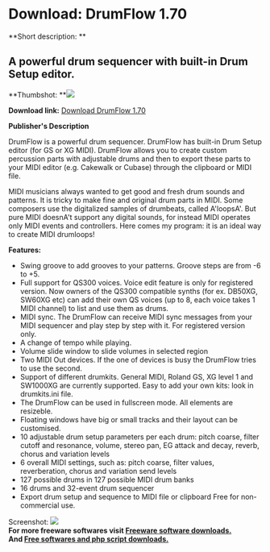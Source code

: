 # Download: DrumFlow 1.70

**Short description: **

## A powerful drum sequencer with built-in Drum Setup editor.

  
**Thumbshot: **![](http://www.freewarefiles.com/screenshot/drumflow_md.gif)   
  
**Download link:** [Download DrumFlow 1.70](http://freesoftwares.boysofts.com/DrumFlow_program_34532.html)  
  

**Publisher's Description**  
  

DrumFlow is a powerful drum sequencer. DrumFlow has built-in Drum Setup editor
(for GS or XG MIDI). DrumFlow allows you to create custom percussion parts
with adjustable drums and then to export these parts to your MIDI editor (e.g.
Cakewalk or Cubase) through the clipboard or MIDI file.

MIDI musicians always wanted to get good and fresh drum sounds and patterns.
It is tricky to make fine and original drum parts in MIDI. Some composers use
the digitalized samples of drumbeats, called A'loopsA'. But pure MIDI doesnA't
support any digital sounds, for instead MIDI operates only MIDI events and
controllers. Here comes my program: it is an ideal way to create MIDI
drumloops!

**Features:**

  * Swing groove to add grooves to your patterns. Groove steps are from -6 to +5. 
  * Full support for QS300 voices. Voice edit feature is only for registered version. Now owners of the QS300 compatible synths (for ex. DB50XG, SW60XG etc) can add their own QS voices (up to 8, each voice takes 1 MIDI channel) to list and use them as drums. 
  * MIDI sync. The DrumFlow can receive MIDI sync messages from your MIDI sequencer and play step by step with it. For registered version only. 
  * A change of tempo while playing. 
  * Volume slide window to slide volumes in selected region 
  * Two MIDI Out devices. If the one of devices is busy the DrumFlow tries to use the second. 
  * Support of different drumkits. General MIDI, Roland GS, XG level 1 and SW1000XG are currently supported. Easy to add your own kits: look in drumkits.ini file. 
  * The DrumFlow can be used in fullscreen mode. All elements are resizeble. 
  * Floating windows have big or small tracks and their layout can be customised. 
  * 10 adjustable drum setup parameters per each drum: pitch coarse, filter cutoff and resonance, volume, stereo pan, EG attack and decay, reverb, chorus and variation levels 
  * 6 overall MIDI settings, such as: pitch coarse, filter values, reverberation, chorus and variation send levels 
  * 127 possible drums in 127 possible MIDI drum banks 
  * 16 drums and 32-event drum sequencer 
  * Export drum setup and sequence to MIDI file or clipboard 
Free for non-commercial use.

  
  
Screenshot: ![](http://www.freewarefiles.com/screenshot/drumflow.gif)  
**For more freeware softwares visit [Freeware software downloads.](http://freesoftwares.boysofts.com/)**   
**And [Free softwares and php script downloads.](http://www.boysofts.com/)**

